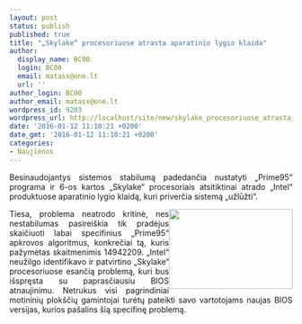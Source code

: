 ```yaml
---
layout: post
status: publish
published: true
title: "„Skylake“ procesoriuose atrasta aparatinio lygio klaida"
author:
  display_name: BC00
  login: BC00
  email: matasx@one.lt
  url: ''
author_login: BC00
author_email: matasx@one.lt
wordpress_id: 9203
wordpress_url: http://localhost/site/new/skylake_procesoriuose_atrasta_aparatinio_lygio_klaida/
date: '2016-01-12 11:10:21 +0200'
date_gmt: '2016-01-12 11:10:21 +0200'
categories:
- Naujienos
---
```

<p style="text-align: justify;">
	Besinaudojantys sistemos stabilumą padedančia nustatyti &bdquo;Prime95&ldquo; programa ir 6-os kartos &bdquo;Skylake&ldquo; procesoriais atsitiktinai atrado &bdquo;Intel&ldquo; produktuose aparatinio lygio klaidą, kuri priverčia sistemą &bdquo;užlūžti&ldquo;.</p>
<p style="text-align: justify;">
	<img alt="" src="http://technews.lt/userfiles/Intel-Skylake.jpg" style="width: 220px; height: 142px; float: right;" />Tiesa, problema neatrodo kritinė, nes nestabilumas pasirei&scaron;kia tik pradėjus skaičiuoti labai specifinius &bdquo;Prime95&ldquo; apkrovos algoritmus, konkrečiai tą, kuris pažymėtas skaitmenimis 14942209. &bdquo;Intel&ldquo; neužilgo identifikavo ir patvirtino &bdquo;Skylake&ldquo; procesoriuose esančią problemą, kuri bus i&scaron;spręsta su paprasčiausiu BIOS atnaujinimu. Netrukus visi pagrindiniai motininių plok&scaron;čių gamintojai turėtų pateikti savo vartotojams naujas BIOS versijas, kurios pa&scaron;alins &scaron;ią specifinę problemą.</p>
